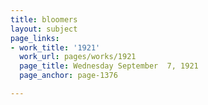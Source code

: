 ```yaml
---
title: bloomers
layout: subject
page_links:
- work_title: '1921'
  work_url: pages/works/1921
  page_title: Wednesday September  7, 1921
  page_anchor: page-1376

---
```

